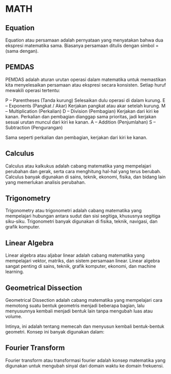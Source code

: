 # MATH## EquationEquation atau persamaan adalah pernyataan yang menyatakan bahwa dua ekspresi matematika sama. Biasanya persamaan ditulis dengan simbol = (sama dengan).## PEMDASPEMDAS adalah aturan urutan operasi dalam matematika untuk memastikan kita menyelesaikan persamaan atau ekspresi secara konsisten. Setiap huruf mewakili operasi tertentu:P – Parentheses (Tanda kurung)Selesaikan dulu operasi di dalam kurung.E – Exponents (Pangkat / Akar)Kerjakan pangkat atau akar setelah kurung.M – Multiplication (Perkalian)D – Division (Pembagian)Kerjakan dari kiri ke kanan. Perkalian dan pembagian dianggap sama prioritas, jadi kerjakan sesuai urutan muncul dari kiri ke kanan.A – Addition (Penjumlahan)S – Subtraction (Pengurangan)Sama seperti perkalian dan pembagian, kerjakan dari kiri ke kanan.## CalculusCalculus atau kalkukus adalah cabang matematika yang mempelajari perubahan dan gerak, serta cara menghitung hal-hal yang terus berubah. Calculus banyak digunakan di sains, teknik, ekonomi, fisika, dan bidang lain yang memerlukan analisis perubahan.## TrigonometryTrigonometry atau trigonometri adalah cabang matematika yang mempelajari hubungan antara sudut dan sisi segitiga, khususnya segitiga siku-siku. Trigonometri banyak digunakan di fisika, teknik, navigasi, dan grafik komputer.## Linear AlgebraLinear algebra atau aljabar linear adalah cabang matematika yang mempelajari vektor, matriks, dan sistem persamaan linear. Linear algebra sangat penting di sains, teknik, grafik komputer, ekonomi, dan machine learning.## Geometrical DissectionGeometrical Dissection adalah cabang matematika yang mempelajari cara memotong suatu bentuk geometris menjadi beberapa bagian, lalu menyusunnya kembali menjadi bentuk lain tanpa mengubah luas atau volume.Intinya, ini adalah tentang memecah dan menyusun kembali bentuk-bentuk geometri. Konsep ini banyak digunakan dalam:## Fourier TransformFourier transform atau transformasi fourier adalah konsep matematika yang digunakan untuk mengubah sinyal dari domain waktu ke domain frekuensi.